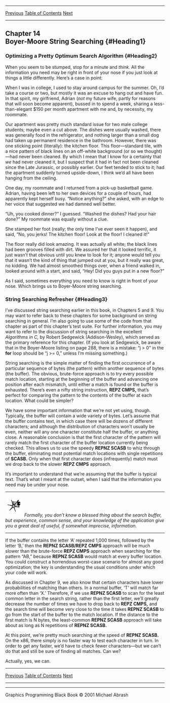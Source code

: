   ------------------------ --------------------------------- --------------------
  [Previous](13-04.html)   [Table of Contents](index.html)   [Next](14-02.html)
  ------------------------ --------------------------------- --------------------

Chapter 14\
 Boyer-Moore String Searching {#Heading1}
-----------------------------

### Optimizing a Pretty Optimum Search Algorithm {#Heading2}

When you seem to be stumped, stop for a minute and *think.* All the
information you need may be right in front of your nose if you just look
at things a little differently. Here’s a case in point:

When I was in college, I used to stay around campus for the summer. Oh,
I’d take a course or two, but mostly it was an excuse to hang out and
have fun. In that spirit, my girlfriend, Adrian (*not* my future wife,
partly for reasons that will soon become apparent), bussed in to spend a
week, sharing a less-than-elegant \$150 per month apartment with me and,
by necessity, my roommate.

Our apartment was pretty much standard issue for two male college
students; maybe even a cut above. The dishes were usually washed, there
was generally food in the refrigerator, and nothing larger than a small
dog had taken up permanent residence in the bathroom. However, there was
one sticking point (literally): the kitchen floor. This floor—standard
tile, with a nice pattern of black lines on an off-white background (or
so we thought)—had never been cleaned. By which I mean that I know for a
certainty that *we* had never cleaned it, but I suspect that it had in
fact not been cleaned since the Late Jurassic, or possibly earlier. Our
feet tended to stick to it; had the apartment suddenly turned
upside-down, I think we’d all have been hanging from the ceiling.

One day, my roommate and I returned from a pick-up basketball game.
Adrian, having been left to her own devices for a couple of hours, had
apparently kept herself busy. “Notice anything?” she asked, with an edge
to her voice that suggested we had damned well better.

“Uh, you cooked dinner?” I guessed. “Washed the dishes? Had your hair
done?” My roommate was equally without a clue.

She stamped her foot (really; the only time I’ve ever seen it happen),
and said, “No, you jerks! The kitchen floor! Look at the floor! I
cleaned it!”

The floor really did look amazing. It was actually all white; the black
lines had been grooves filled with dirt. We assured her that it looked
terrific, it just wasn’t that obvious until you knew to look for it;
anyone would tell you that it wasn’t the kind of thing that jumped out
at you, but it really was great, no kidding. We had almost smoothed
things over, when a friend walked in, looked around with a start, and
said, “Hey! Did you guys put in a new floor?”

As I said, sometimes everything you need to know is right in front of
your nose. Which brings us to Boyer-Moore string searching.

### String Searching Refresher {#Heading3}

I’ve discussed string searching earlier in this book, in Chapters 5 and
9. You may want to refer back to these chapters for some background on
string searching in general. I’m also going to use some of the code from
that chapter as part of this chapter’s test suite. For further
information, you may want to refer to the discussion of string searching
in the excellent *Algorithms in C,* by Robert Sedgewick
(Addison-Wesley), which served as the primary reference for this
chapter. (If you look at Sedgewick, be aware that in the Boyer-Moore
listing on page 288, there is a mistake: “j \> 0” in the **for** loop
should be “j \>= 0,” unless I’m missing something.)

String searching is the simple matter of finding the first occurrence of
a particular sequence of bytes (the pattern) within another sequence of
bytes (the buffer). The obvious, brute-force approach is to try every
possible match location, starting at the beginning of the buffer and
advancing one position after each mismatch, until either a match is
found or the buffer is exhausted. There’s even a nifty string
instruction, **REPZ CMPS,** that’s perfect for comparing the pattern to
the contents of the buffer at each location. What could be simpler?

We have some important information that we’re not yet using, though.
Typically, the buffer will contain a wide variety of bytes. Let’s assume
that the buffer contains text, in which case there will be dozens of
different characters; and although the distribution of characters won’t
usually be even, neither will any one character constitute half the
buffer, or anything close. A reasonable conclusion is that the first
character of the pattern will rarely match the first character of the
buffer location currently being checked. This allows us to use the
speedy **REPNZ SCASB** to whiz through the buffer, eliminating most
potential match locations with single repetitions of **SCASB.** Only
when that first character does (infrequently) match must we drop back to
the slower **REPZ CMPS** approach.

It’s important to understand that we’re assuming that the buffer is
typical text. That’s what I meant at the outset, when I said that the
information you need may be under your nose.

  ------------------- --------------------------------------------------------------------------------------------------------------------------------------------------------------------------------------------------------------
  ![](images/i.jpg)   *Formally, you don’t know a blessed thing about the search buffer, but experience, common sense, and your knowledge of the application give you a great deal of useful, if somewhat imprecise, information.*
  ------------------- --------------------------------------------------------------------------------------------------------------------------------------------------------------------------------------------------------------

If the buffer contains the letter ‘A’ repeated 1,000 times, followed by
the letter ‘B,’ then the **REPNZ SCASB/REPZ CMPS** approach will be much
slower than the brute-force **REPZ CMPS** approach when searching for
the pattern “AB,” because **REPNZ SCASB** would match at every buffer
location. You could construct a horrendous worst-case scenario for
almost any good optimization; the key is understanding the usual
conditions under which your code will work.

As discussed in Chapter 9, we also know that certain characters have
lower probabilities of matching than others. In a normal buffer, ‘T’
will match far more often than ‘X.’ Therefore, if we use **REPNZ SCASB**
to scan for the least common letter in the search string, rather than
the first letter, we’ll greatly decrease the number of times we have to
drop back to **REPZ CMPS,** and the search time will become very close
to the time it takes **REPNZ SCASB** to go from the start of the buffer
to the match location. If the distance to the first match is N bytes,
the least-common **REPNZ SCASB** approach will take about as long as N
repetitions of **REPNZ SCASB.**

At this point, we’re pretty much searching at the speed of **REPNZ
SCASB.** On the x86, there simply is no faster way to test each
character in turn. In order to get any faster, we’d have to check fewer
characters—but we can’t do that and still be sure of finding all
matches. Can we?

Actually, yes, we can.

  ------------------------ --------------------------------- --------------------
  [Previous](13-04.html)   [Table of Contents](index.html)   [Next](14-02.html)
  ------------------------ --------------------------------- --------------------

* * * * *

Graphics Programming Black Book © 2001 Michael Abrash
